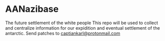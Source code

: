 # AANazibase
The future settlement of the white people
This repo will be used to collect and centralize information for our expidition and eventual settlement of the antarctic.
Send patches to captiankarl@protonmail.com
